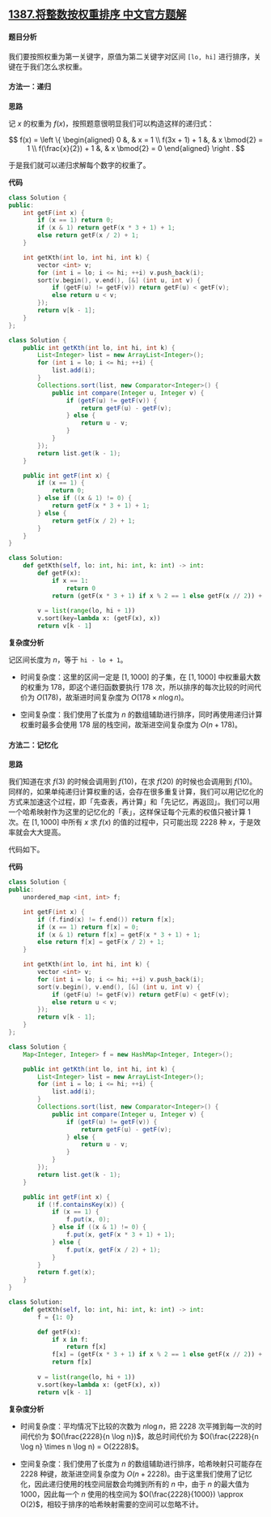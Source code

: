 ## [1387.将整数按权重排序 中文官方题解](https://leetcode.cn/problems/sort-integers-by-the-power-value/solutions/100000/jiang-zheng-shu-an-quan-zhong-pai-xu-by-leetcode-s)
#### 题目分析

我们要按照权重为第一关键字，原值为第二关键字对区间 `[lo, hi]` 进行排序，关键在于我们怎么求权重。

#### 方法一：递归

**思路**

记 $x$ 的权重为 $f(x)$，按照题意很明显我们可以构造这样的递归式：

$$
f(x) =
    \left \{ \begin{aligned}
    0                  &, & x = 1 \\
    f(3x + 1) + 1      &, & x \bmod{2} = 1 \\
    f(\frac{x}{2}) + 1 &, & x \bmod{2} = 0
    \end{aligned} \right .
$$

于是我们就可以递归求解每个数字的权重了。

**代码**

```cpp [sol1-C++]
class Solution {
public:
    int getF(int x) {
        if (x == 1) return 0;
        if (x & 1) return getF(x * 3 + 1) + 1;
        else return getF(x / 2) + 1;
    }

    int getKth(int lo, int hi, int k) {
        vector <int> v;
        for (int i = lo; i <= hi; ++i) v.push_back(i);
        sort(v.begin(), v.end(), [&] (int u, int v) {
            if (getF(u) != getF(v)) return getF(u) < getF(v);
            else return u < v;
        });
        return v[k - 1];
    }
};
```

```Java [sol1-Java]
class Solution {
    public int getKth(int lo, int hi, int k) {
        List<Integer> list = new ArrayList<Integer>();
        for (int i = lo; i <= hi; ++i) {
            list.add(i);
        }
        Collections.sort(list, new Comparator<Integer>() {
            public int compare(Integer u, Integer v) {
                if (getF(u) != getF(v)) {
                    return getF(u) - getF(v);
                } else {
                    return u - v;
                }
            }
        });
        return list.get(k - 1);
    }

    public int getF(int x) {
        if (x == 1) {
            return 0;
        } else if ((x & 1) != 0) {
            return getF(x * 3 + 1) + 1;
        } else {
            return getF(x / 2) + 1;
        }
    }
}
```

```python [sol1-Python3]
class Solution:
    def getKth(self, lo: int, hi: int, k: int) -> int:
        def getF(x):
            if x == 1:
                return 0
            return (getF(x * 3 + 1) if x % 2 == 1 else getF(x // 2)) + 1
        
        v = list(range(lo, hi + 1))
        v.sort(key=lambda x: (getF(x), x))
        return v[k - 1]
```

**复杂度分析**

记区间长度为 $n$，等于 `hi - lo + 1`。

- 时间复杂度：这里的区间一定是 $[1, 1000]$ 的子集，在 $[1, 1000]$ 中权重最大数的权重为 $178$，即这个递归函数要执行 $178$ 次，所以排序的每次比较的时间代价为 $O(178)$，故渐进时间复杂度为 $O(178 \times n \log n)$。

- 空间复杂度：我们使用了长度为 $n$ 的数组辅助进行排序，同时再使用递归计算权重时最多会使用 $178$ 层的栈空间，故渐进空间复杂度为 $O(n + 178)$。

#### 方法二：记忆化

**思路**

我们知道在求 $f(3)$ 的时候会调用到 $f(10)$，在求 $f(20)$ 的时候也会调用到 $f(10)$。同样的，如果单纯递归计算权重的话，会存在很多重复计算，我们可以用记忆化的方式来加速这个过程，即「先查表，再计算」和「先记忆，再返回」。我们可以用一个哈希映射作为这里的记忆化的「表」，这样保证每个元素的权值只被计算 $1$ 次。在 $[1, 1000]$ 中所有 $x$ 求 $f(x)$ 的值的过程中，只可能出现 $2228$ 种 $x$，于是效率就会大大提高。

代码如下。

**代码**

```cpp [sol2-C++]
class Solution {
public:
    unordered_map <int, int> f;

    int getF(int x) {
        if (f.find(x) != f.end()) return f[x];
        if (x == 1) return f[x] = 0;
        if (x & 1) return f[x] = getF(x * 3 + 1) + 1;
        else return f[x] = getF(x / 2) + 1;
    }

    int getKth(int lo, int hi, int k) {
        vector <int> v;
        for (int i = lo; i <= hi; ++i) v.push_back(i);
        sort(v.begin(), v.end(), [&] (int u, int v) {
            if (getF(u) != getF(v)) return getF(u) < getF(v);
            else return u < v;
        });
        return v[k - 1];
    }
};
```

```Java [sol2-Java]
class Solution {
    Map<Integer, Integer> f = new HashMap<Integer, Integer>();

    public int getKth(int lo, int hi, int k) {
        List<Integer> list = new ArrayList<Integer>();
        for (int i = lo; i <= hi; ++i) {
            list.add(i);
        }
        Collections.sort(list, new Comparator<Integer>() {
            public int compare(Integer u, Integer v) {
                if (getF(u) != getF(v)) {
                    return getF(u) - getF(v);
                } else {
                    return u - v;
                }
            }
        });
        return list.get(k - 1);
    }

    public int getF(int x) {
        if (!f.containsKey(x)) {
            if (x == 1) {
                f.put(x, 0);
            } else if ((x & 1) != 0) {
                f.put(x, getF(x * 3 + 1) + 1);
            } else {
                f.put(x, getF(x / 2) + 1);
            }
        }
        return f.get(x);
    }
}
```

```python [sol2-Python3]
class Solution:
    def getKth(self, lo: int, hi: int, k: int) -> int:
        f = {1: 0}

        def getF(x):
            if x in f:
                return f[x]
            f[x] = (getF(x * 3 + 1) if x % 2 == 1 else getF(x // 2)) + 1
            return f[x]
        
        v = list(range(lo, hi + 1))
        v.sort(key=lambda x: (getF(x), x))
        return v[k - 1]
```

**复杂度分析**

- 时间复杂度：平均情况下比较的次数为 $n \log n$，把 $2228$ 次平摊到每一次的时间代价为 $O(\frac{2228}{n \log n})$，故总时间代价为 $O(\frac{2228}{n \log n} \times n \log n) = O(2228)$。

- 空间复杂度：我们使用了长度为 $n$ 的数组辅助进行排序，哈希映射只可能存在 $2228$ 种键，故渐进空间复杂度为 $O(n + 2228)$。由于这里我们使用了记忆化，因此递归使用的栈空间层数会均摊到所有的 $n$ 中，由于 $n$ 的最大值为 $1000$，因此每一个 $n$ 使用的栈空间为 $O(\frac{2228}{1000}) \approx O(2)$，相较于排序的哈希映射需要的空间可以忽略不计。